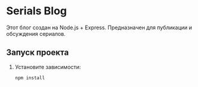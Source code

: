 # Serials Blog

Этот блог создан на Node.js + Express. Предназначен для публикации и обсуждения сериалов.

## Запуск проекта
1. Установите зависимости:
   ```bash
   npm install
